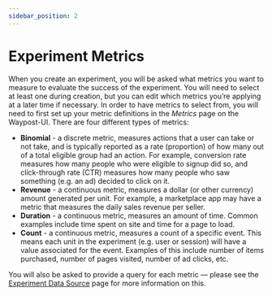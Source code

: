 ```yaml
---
sidebar_position: 2
---
```

# Experiment Metrics

When you create an experiment, you will be asked what metrics you want to measure to evaluate the success of the experiment. You will need to select at least one during creation, but you can edit which metrics you’re applying at a later time if necessary. In order to have metrics to select from, you will need to first set up your metric definitions in the *Metrics* page on the Waypost-UI. There are four different types of metrics:

- **Binomial** - a discrete metric, measures actions that a user can take or not take, and is typically reported as a rate (proportion) of how many out of a total eligible group had an action. For example, conversion rate measures how many people who were eligible to signup did so, and click-through rate (CTR) measures how many people who saw something (e.g. an ad) decided to click on it.
- **Revenue** - a continuous metric, measures a dollar (or other currency) amount generated per unit. For example, a marketplace app may have a metric that measures the daily sales revenue per seller.
- **Duration** - a continuous metric, measures an amount of time. Common examples include time spent on site and time for a page to load.
- **Count** - a continuous metric, measures a count of a specific event. This means each unit in the experiment (e.g. user or session) will have a value associated for the event. Examples of this include number of items purchased, number of pages visited, number of ad clicks, etc.

You will also be asked to provide a query for each metric — please see the [Experiment Data Source](data_source) page for more information on this.